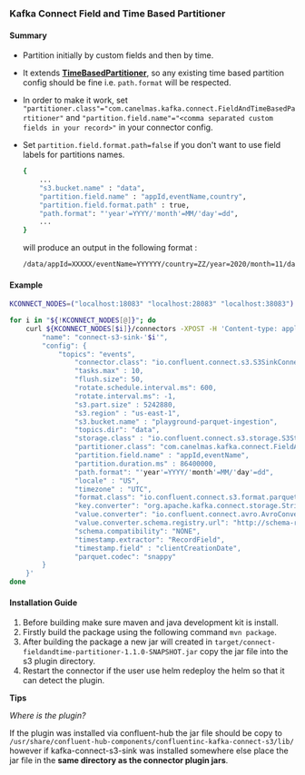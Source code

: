 ### Kafka Connect Field and Time Based Partitioner

####  Summary
- Partition initially by custom fields and then by time.
- It extends **[TimeBasedPartitioner](https://github.com/confluentinc/kafka-connect-storage-common/blob/master/partitioner/src/main/java/io/confluent/connect/storage/partitioner/TimeBasedPartitioner.java)**, so any existing time based partition config should be fine i.e. `path.format` will be respected.
- In order to make it work, set `"partitioner.class"="com.canelmas.kafka.connect.FieldAndTimeBasedPartitioner"` and `"partition.field.name"="<comma separated custom fields in your record>"` in your connector config.
- Set `partition.field.format.path=false` if you don't want to use field labels for partitions names.

    ```bash
    {
        ...
        "s3.bucket.name" : "data", 
        "partition.field.name" : "appId,eventName,country",   
        "partition.field.format.path" : true,
        "path.format": "'year'=YYYY/'month'=MM/'day'=dd",
        ...
    }          
    ```
    will produce an output in the following format : 
    
    ```bash
    /data/appId=XXXXX/eventName=YYYYYY/country=ZZ/year=2020/month=11/day=30
    ```  

####  Example

```bash
KCONNECT_NODES=("localhost:18083" "localhost:28083" "localhost:38083")

for i in "${!KCONNECT_NODES[@]}"; do
    curl ${KCONNECT_NODES[$i]}/connectors -XPOST -H 'Content-type: application/json' -H 'Accept: application/json' -d '{
        "name": "connect-s3-sink-'$i'",
        "config": {     
            "topics": "events",
                "connector.class": "io.confluent.connect.s3.S3SinkConnector",
                "tasks.max" : 10,
                "flush.size": 50,
                "rotate.schedule.interval.ms": 600,
                "rotate.interval.ms": -1,
                "s3.part.size" : 5242880,
                "s3.region" : "us-east-1",
                "s3.bucket.name" : "playground-parquet-ingestion",        
                "topics.dir": "data",
                "storage.class" : "io.confluent.connect.s3.storage.S3Storage",        
                "partitioner.class": "com.canelmas.kafka.connect.FieldAndTimeBasedPartitioner",
                "partition.field.name" : "appId,eventName",
                "partition.duration.ms" : 86400000,
                "path.format": "'year'=YYYY/'month'=MM/'day'=dd",
                "locale" : "US",
                "timezone" : "UTC",        
                "format.class": "io.confluent.connect.s3.format.parquet.ParquetFormat",
                "key.converter": "org.apache.kafka.connect.storage.StringConverter",
                "value.converter": "io.confluent.connect.avro.AvroConverter",
                "value.converter.schema.registry.url": "http://schema-registry:8081",
                "schema.compatibility": "NONE",                
                "timestamp.extractor": "RecordField",
                "timestamp.field" : "clientCreationDate",
                "parquet.codec": "snappy"                            
        }
    }'
done
```

#### Installation Guide

1. Before building make sure maven and java development kit is install.
2. Firstly build the package using the following command `mvn package`.
3. After building the package a new jar will created in `target/connect-fieldandtime-partitioner-1.1.0-SNAPSHOT.jar` copy the jar file into the s3 plugin directory.
4. Restart the connector if the user use helm redeploy the helm so that it can detect the plugin.

__Tips__

*Where is the plugin?*

If the plugin was installed via confluent-hub the jar file should be copy to `/usr/share/confluent-hub-components/confluentinc-kafka-connect-s3/lib/` however if kafka-connect-s3-sink was installed somewhere else place the jar file in the __same directory as the connector plugin jars__.

